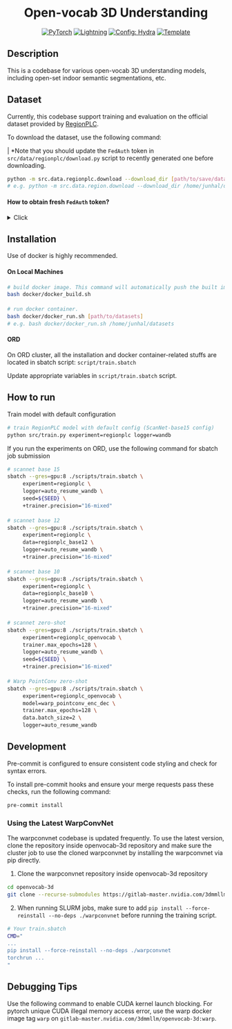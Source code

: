 <div align="center">

# Open-vocab 3D Understanding

<a href="https://pytorch.org/get-started/locally/"><img alt="PyTorch" src="https://img.shields.io/badge/PyTorch-ee4c2c?logo=pytorch&logoColor=white"></a>
<a href="https://pytorchlightning.ai/"><img alt="Lightning" src="https://img.shields.io/badge/-Lightning-792ee5?logo=pytorchlightning&logoColor=white"></a>
<a href="https://hydra.cc/"><img alt="Config: Hydra" src="https://img.shields.io/badge/Config-Hydra-89b8cd"></a>
<a href="https://github.com/ashleve/lightning-hydra-template"><img alt="Template" src="https://img.shields.io/badge/-Lightning--Hydra--Template-017F2F?style=flat&logo=github&labelColor=gray"></a><br>

<!-- [![Paper](http://img.shields.io/badge/paper-arxiv.1001.2234-B31B1B.svg)](https://www.nature.com/articles/nature14539)
[![Conference](http://img.shields.io/badge/AnyConference-year-4b44ce.svg)](https://papers.nips.cc/paper/2020) -->

</div>

## Description

This is a codebase for various open-vocab 3D understanding models, including open-set indoor semantic segmentations, etc.

## Dataset

Currently, this codebase support training and evaluation on the official dataset provided by [RegionPLC](https://github.com/CVMI-Lab/PLA/tree/regionplc).

To download the dataset, use the following command:

| \*Note that you should update the `FedAuth` token in `src/data/regionplc/download.py` script to recently generated one before downloading.

```bash
python -m src.data.regionplc.download --download_dir [path/to/save/dataset]
# e.g. python -m src.data.region.download --download_dir /home/junhal/datasets/regionplc
```

#### How to obtain fresh `FedAuth` token?

<details><summary>Click</summary>

1. Open the following [link](https://connecthkuhk-my.sharepoint.com/personal/jhyang13_connect_hku_hk/_layouts/15/onedrive.aspx?id=%2Fpersonal%2Fjhyang13%5Fconnect%5Fhku%5Fhk%2FDocuments%2Fpretrained%5Fmodels%2Fregionplc%2Fcaption%5Ffiles%2Fscannet&ga=1) on Google Chrome.

2. Open developer tool and head to the Network tab. Apply `Doc` filter

3. Click a checkbox of some large file, such as `scannet_caption_idx_detic_and_sw_125k_iou0.3.pkl`

4. Click Download button above

<!-- ![alt text](assets/image.png) -->

<img src="assets/image.png" height="400">

5. Cancel the download process

6. Search for download payload on the Network tab

7. Click right mouse button and click `Copy as cURL`

<!-- ![alt text](assets/image-1.png) -->

<img src='assets/image-1.png' height="400">

08. Paste the copied cURL command somewhere and search for `FedAuth` token.

09. Update `FedAuth` variable in `src/data/regionplc/download.py` to new one.

10. Execute the above download command.

</details>

## Installation

Use of docker is highly recommended.

#### On Local Machines

```bash
# build docker image. This command will automatically push the built image to GitLab registry
bash docker/docker_build.sh

# run docker container.
bash docker/docker_run.sh [path/to/datasets]
# e.g. bash docker/docker_run.sh /home/junhal/datasets
```

#### ORD

On ORD cluster, all the installation and docker container-related stuffs are located in sbatch script: `script/train.sbatch`

Update appropriate variables in `script/train.sbatch` script.

## How to run

Train model with default configuration

```bash
# train RegionPLC model with default config (ScanNet-base15 config)
python src/train.py experiment=regionplc logger=wandb
```

If you run the experiments on ORD, use the following command for sbatch job submission

```bash
# scannet base 15
sbatch --gres=gpu:8 ./scripts/train.sbatch \
     experiment=regionplc \
     logger=auto_resume_wandb \
     seed=${SEED} \
     +trainer.precision="16-mixed"

# scannet base 12
sbatch --gres=gpu:8 ./scripts/train.sbatch \
     experiment=regionplc \
     data=regionplc_base12 \
     logger=auto_resume_wandb \
     +trainer.precision="16-mixed"

# scannet base 10
sbatch --gres=gpu:8 ./scripts/train.sbatch \
     experiment=regionplc \
     data=regionplc_base10 \
     logger=auto_resume_wandb \
     +trainer.precision="16-mixed"

# scannet zero-shot
sbatch --gres=gpu:8 ./scripts/train.sbatch \
     experiment=regionplc_openvocab \
     trainer.max_epochs=128 \
     logger=auto_resume_wandb \
     seed=${SEED} \
     +trainer.precision="16-mixed"

# Warp PointConv zero-shot
sbatch --gres=gpu:8 ./scripts/train.sbatch \
     experiment=regionplc_openvocab \
     model=warp_pointconv_enc_dec \
     trainer.max_epochs=128 \
     data.batch_size=2 \
     logger=auto_resume_wandb
```

## Development

Pre-commit is configured to ensure consistent code styling and check for syntax errors.

To install pre-commit hooks and ensure your merge requests pass these checks, run the following command:

```bash
pre-commit install
```

### Using the Latest WarpConvNet

The warpconvnet codebase is updated frequently. To use the latest version, clone the repository inside openvocab-3d repository and make sure the cluster job to use the cloned warpconvnet by installing the warpconvnet via pip directly.

1. Clone the warpconvnet repository inside openvocab-3d repository

```bash
cd openvocab-3d
git clone --recurse-submodules https://gitlab-master.nvidia.com/3dmmllm/warp.git warpconvnet
```

2. When running SLURM jobs, make sure to add `pip install --force-reinstall --no-deps ./warpconvnet` before running the training script.

```bash
# Your train.sbatch
CMD="
...
pip install --force-reinstall --no-deps ./warpconvnet
torchrun ...
"
```

## Debugging Tips

Use the following command to enable CUDA kernel launch blocking.
For pytorch unique CUDA illegal memory access error, use the warp docker image tag `warp` on `gitlab-master.nvidia.com/3dmmllm/openvocab-3d:warp`.
